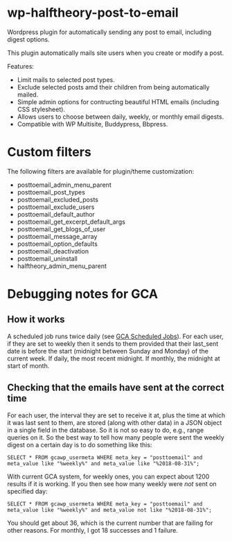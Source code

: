 # wp-halftheory-post-to-email
Wordpress plugin for automatically sending any post to email, including digest options.

This plugin automatically mails site users when you create or modify a post.

Features:
- Limit mails to selected post types.
- Exclude selected posts amd their children from being automatically mailed.
- Simple admin options for contructing beautiful HTML emails (including CSS stylesheet).
- Allows users to choose between daily, weekly, or monthly email digests.
- Compatible with WP Multisite, Buddypress, Bbpress.

# Custom filters

The following filters are available for plugin/theme customization:
- posttoemail_admin_menu_parent
- posttoemail_post_types
- posttoemail_excluded_posts
- posttoemail_exclude_users
- posttoemail_default_author
- posttoemail_get_excerpt_default_args
- posttoemail_get_blogs_of_user
- posttoemail_message_array
- posttoemail_option_defaults
- posttoemail_deactivation
- posttoemail_uninstall
- halftheory_admin_menu_parent

# Debugging notes for GCA
## How it works
A scheduled job runs twice daily (see [GCA Scheduled Jobs](https://globalcampusalumni.org/wp-admin/tools.php?page=crontrol_admin_manage_page)). For each user, if they are set to weekly then it sends to them provided that their last_sent date is before the start (midnight between Sunday and Monday) of the current week. If daily, the most recent midnight. If monthly, the midnight at start of month.
## Checking that the emails have sent at the correct time
For each user, the interval they are set to receive it at, plus the time at which it was last sent to them, are stored (along with other data) in a JSON object in a single field in the database. So it is not so easy to do, e.g., range queries on it. So the best way to tell how many people were sent the weekly digest on a certain day is to do something like this:

`SELECT * FROM gcawp_usermeta WHERE meta_key = "posttoemail" and meta_value like "%weekly%" and meta_value like "%2018-08-31%";`

With current GCA system, for weekly ones, you can expect about 1200 results if it is working. If you then see how many weekly were *not* sent on specified day:


`SELECT * FROM gcawp_usermeta WHERE meta_key = "posttoemail" and meta_value like "%weekly%" and meta_value not like "%2018-08-31%";`

You should get about 36, which is the current number that are failing for other reasons. For monthly, I got 18 successes and 1 failure.




